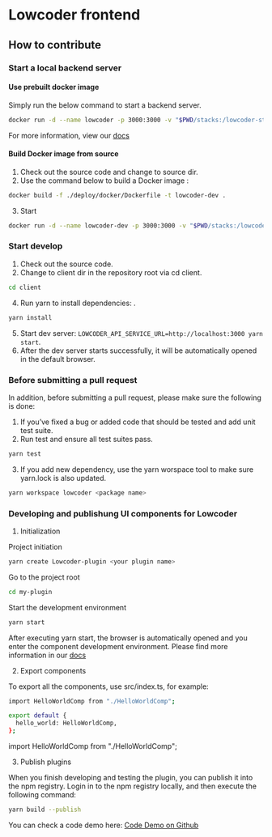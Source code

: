 # Lowcoder frontend

## How to contribute

### Start a local backend server

#### Use prebuilt docker image

Simply run the below command to start a backend server.

```bash
docker run -d --name lowcoder -p 3000:3000 -v "$PWD/stacks:/lowcoder-stacks" lowcoderorg/lowcoder-ce
```

For more information, view our [docs](https://moushengkoo.gitee.io/lowcoder_cn/#/docker)

#### Build Docker image from source

1. Check out the source code and change to source dir.
2. Use the command below to build a Docker image :

```bash
docker build -f ./deploy/docker/Dockerfile -t lowcoder-dev .
```

3. Start

```bash
docker run -d --name lowcoder-dev -p 3000:3000 -v "$PWD/stacks:/lowcoder-stacks" lowcoder-dev
```

### Start develop


1. Check out the source code.
2. Change to client dir in the repository root via cd client.

```bash
cd client
```
   
4. Run yarn to install dependencies: .

```bash
yarn install
```

5. Start dev server: `LOWCODER_API_SERVICE_URL=http://localhost:3000 yarn start`.
6. After the dev server starts successfully, it will be automatically opened in the default browser.

### Before submitting a pull request

In addition, before submitting a pull request, please make sure the following is done:

1. If you’ve fixed a bug or added code that should be tested and add unit test suite.
2. Run test and ensure all test suites pass.

```bash
yarn test
```

3. If you add new dependency, use the yarn worspace tool to make sure yarn.lock is also updated.

```bash
yarn workspace lowcoder <package name>
```

### Developing and publishung UI components for Lowcoder

1. Initialization

Project initiation

```bash
yarn create Lowcoder-plugin <your plugin name>
```

Go to the project root

```bash
cd my-plugin
```

Start the development environment

```bash
yarn start
```

After executing yarn start, the browser is automatically opened and you enter the component development environment.
Please find more information in our [docs](https://docs.lowcoder.cloud/lowcoder-documentation/lowcoder-extension/develop-ui-components-for-apps)

2. Export components

To export all the components, use src/index.ts, for example:

```bash
import HelloWorldComp from "./HelloWorldComp";

export default {
  hello_world: HelloWorldComp,
};
```

import HelloWorldComp from "./HelloWorldComp";

3. Publish plugins

When you finish developing and testing the plugin, you can publish it into the npm registry. Login in to the npm registry locally, and then execute the following command:

```bash
yarn build --publish
```

You can check a code demo here:  [Code Demo on Github](https://github.com/lowcoder-org/lowcoder/tree/main/client/packages/lowcoder-plugin-demo)